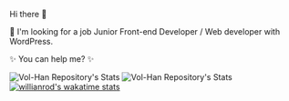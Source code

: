 Hi there 👋

🤔 I'm looking for a job Junior Front-end Developer / Web developer with WordPress.

✨ You can help me? ✨ 

![Vol-Han Repository's Stats](https://github-readme-stats.vercel.app/api/top-langs/?username=Vol-Han&theme=red-green)
![Vol-Han Repository's Stats](https://github-readme-stats.vercel.app/api?username=Vol-Han&show_icons=true)
[![willianrod's wakatime stats](https://github-readme-stats.vercel.app/api/wakatime?username=Vol-Han)](https://github.com/Vol-Han/github-readme-stats)

<!--
**Vol-Han/Vol-Han** is a ✨ _special_ ✨ repository because its `README.md` (this file) appears on your GitHub profile.

Here are some ideas to get you started:

- 🔭 I’m currently working on ...
- 🌱 I’m currently learning ...
- 👯 I’m looking to collaborate on ...
- 🤔 I’m looking for help with ...
- 💬 Ask me about ...
- 📫 How to reach me: ...
- 😄 Pronouns: ...
- ⚡ Fun fact: ...
-->
